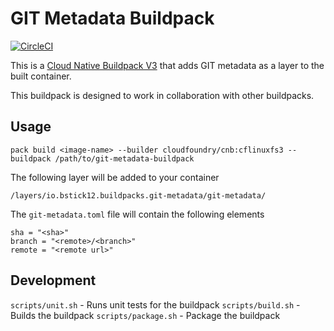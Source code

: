 # GIT Metadata Buildpack

[![CircleCI](https://img.shields.io/circleci/project/github/bstick12/git-metadata-buildpack.svg)](https://circleci.com/gh/bstick12/git-metadata-buildpack) 

This is a [Cloud Native Buildpack V3](https://buildpacks.io/) that adds GIT metadata as a layer to the built container.

This buildpack is designed to work in collaboration with other buildpacks.

## Usage

```
pack build <image-name> --builder cloudfoundry/cnb:cflinuxfs3 --buildpack /path/to/git-metadata-buildpack 
```

The following layer will be added to your container

```
/layers/io.bstick12.buildpacks.git-metadata/git-metadata/
```

The `git-metadata.toml` file will contain the following elements

```
sha = "<sha>"
branch = "<remote>/<branch>"
remote = "<remote url>"
```

## Development

`scripts/unit.sh` - Runs unit tests for the buildpack
`scripts/build.sh` - Builds the buildpack
`scripts/package.sh` - Package the buildpack
